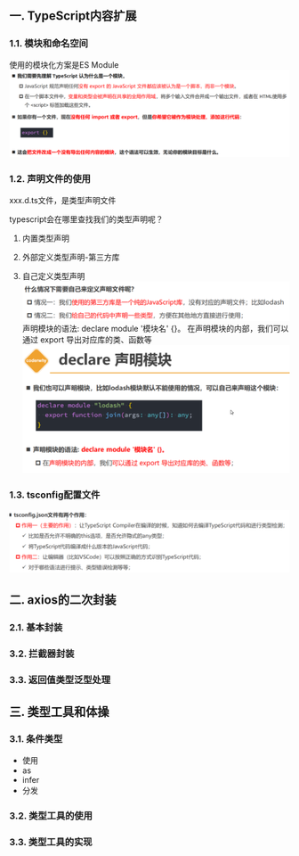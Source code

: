 ## 一. TypeScript内容扩展

### 1.1. 模块和命名空间

使用的模块化方案是ES Module
![Alt text](image.png)



### 1.2. 声明文件的使用
xxx.d.ts文件，是类型声明文件

typescript会在哪里查找我们的类型声明呢？
1. 内置类型声明
2. 外部定义类型声明-第三方库

3. 自己定义类型声明
![Alt text](image-1.png)
声明模块的语法: declare module '模块名' {}。
 在声明模块的内部，我们可以通过 export 导出对应库的类、函数等
![Alt text](image-2.png)

### 1.3. tsconfig配置文件
![Alt text](image-3.png)





## 二. axios的二次封装

### 2.1. 基本封装





### 3.2. 拦截器封装





### 3.3. 返回值类型泛型处理









## 三. 类型工具和体操

### 3.1. 条件类型

* 使用
* as
* infer
* 分发





### 3.2. 类型工具的使用







### 3.3. 类型工具的实现







